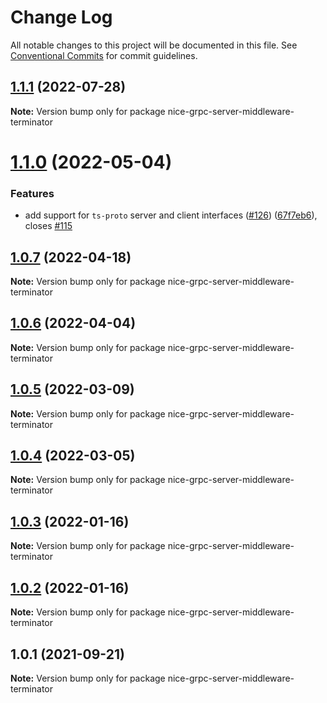 # Change Log

All notable changes to this project will be documented in this file.
See [Conventional Commits](https://conventionalcommits.org) for commit guidelines.

## [1.1.1](https://github.com/deeplay-io/nice-grpc/compare/nice-grpc-server-middleware-terminator@1.1.0...nice-grpc-server-middleware-terminator@1.1.1) (2022-07-28)

**Note:** Version bump only for package nice-grpc-server-middleware-terminator





# [1.1.0](https://github.com/deeplay-io/nice-grpc/compare/nice-grpc-server-middleware-terminator@1.0.7...nice-grpc-server-middleware-terminator@1.1.0) (2022-05-04)


### Features

* add support for `ts-proto` server and client interfaces ([#126](https://github.com/deeplay-io/nice-grpc/issues/126)) ([67f7eb6](https://github.com/deeplay-io/nice-grpc/commit/67f7eb613455426d6b63a4027132060a8a572f65)), closes [#115](https://github.com/deeplay-io/nice-grpc/issues/115)





## [1.0.7](https://github.com/deeplay-io/nice-grpc/compare/nice-grpc-server-middleware-terminator@1.0.6...nice-grpc-server-middleware-terminator@1.0.7) (2022-04-18)

**Note:** Version bump only for package nice-grpc-server-middleware-terminator





## [1.0.6](https://github.com/deeplay-io/nice-grpc/compare/nice-grpc-server-middleware-terminator@1.0.5...nice-grpc-server-middleware-terminator@1.0.6) (2022-04-04)

**Note:** Version bump only for package nice-grpc-server-middleware-terminator





## [1.0.5](https://github.com/deeplay-io/nice-grpc/compare/nice-grpc-server-middleware-terminator@1.0.4...nice-grpc-server-middleware-terminator@1.0.5) (2022-03-09)

**Note:** Version bump only for package nice-grpc-server-middleware-terminator





## [1.0.4](https://github.com/deeplay-io/nice-grpc/compare/nice-grpc-server-middleware-terminator@1.0.3...nice-grpc-server-middleware-terminator@1.0.4) (2022-03-05)

**Note:** Version bump only for package nice-grpc-server-middleware-terminator





## [1.0.3](https://github.com/deeplay-io/nice-grpc/compare/nice-grpc-server-middleware-terminator@1.0.2...nice-grpc-server-middleware-terminator@1.0.3) (2022-01-16)

**Note:** Version bump only for package nice-grpc-server-middleware-terminator





## [1.0.2](https://github.com/deeplay-io/nice-grpc/compare/nice-grpc-server-middleware-terminator@1.0.1...nice-grpc-server-middleware-terminator@1.0.2) (2022-01-16)

**Note:** Version bump only for package nice-grpc-server-middleware-terminator





## 1.0.1 (2021-09-21)

**Note:** Version bump only for package nice-grpc-server-middleware-terminator
